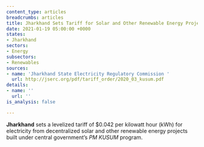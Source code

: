 ```yaml
---
content_type: articles
breadcrumbs: articles
title: Jharkhand Sets Tariff for Solar and Other Renewable Energy Projects
date: 2021-01-19 05:00:00 +0000
states:
- Jharkhand
sectors:
- Energy
subsectors:
- Renewables
sources:
- name: 'Jharkhand State Electricity Regulatory Commission '
  url: http://jserc.org/pdf/tariff_order/2020_03_kusum.pdf
details:
- name: ''
  url: ''
is_analysis: false

---
```

**Jharkhand** sets a levelized tariff of $0.042 per kilowatt hour (kWh) for electricity from decentralized solar and other renewable energy projects built under central government’s _PM KUSUM_ program.